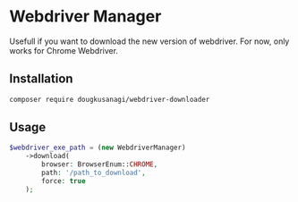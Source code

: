 # Webdriver Manager

Usefull if you want to download the new version of webdriver. For now, only works for Chrome Webdriver.

## Installation

```bash
composer require dougkusanagi/webdriver-downloader
```

## Usage

```php
$webdriver_exe_path = (new WebdriverManager)
    ->download(
        browser: BrowserEnum::CHROME,
        path: '/path_to_download',
        force: true
    );
```

